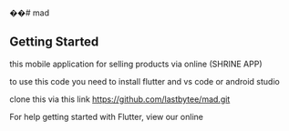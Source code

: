 ��#   m a d 
 
 
## Getting Started

this mobile application for selling products via online (SHRINE APP)

to use this code  you need to install flutter and vs code or android studio

clone this via this link https://github.com/lastbytee/mad.git

For help getting started with Flutter, view our online
